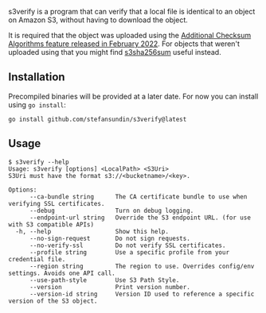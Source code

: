 s3verify is a program that can verify that a local file is identical to an object on Amazon S3, without having to download the object.

It is required that the object was uploaded using the [Additional Checksum Algorithms feature released in February 2022](https://aws.amazon.com/blogs/aws/new-additional-checksum-algorithms-for-amazon-s3/). For objects that weren't uploaded using that you might find [s3sha256sum](https://github.com/stefansundin/s3sha256sum) useful instead.

## Installation

Precompiled binaries will be provided at a later date. For now you can install using `go install`:

```
go install github.com/stefansundin/s3verify@latest
```

## Usage

```
$ s3verify --help
Usage: s3verify [options] <LocalPath> <S3Uri>
S3Uri must have the format s3://<bucketname>/<key>.

Options:
      --ca-bundle string      The CA certificate bundle to use when verifying SSL certificates.
      --debug                 Turn on debug logging.
      --endpoint-url string   Override the S3 endpoint URL. (for use with S3 compatible APIs)
  -h, --help                  Show this help.
      --no-sign-request       Do not sign requests.
      --no-verify-ssl         Do not verify SSL certificates.
      --profile string        Use a specific profile from your credential file.
      --region string         The region to use. Overrides config/env settings. Avoids one API call.
      --use-path-style        Use S3 Path Style.
      --version               Print version number.
      --version-id string     Version ID used to reference a specific version of the S3 object.
```
